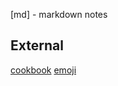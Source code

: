 [md] - markdown notes





## External
[cookbook](https://bookdown.org/yihui/rmarkdown-cookbook/special-chars.html)
[emoji](https://github.com/ikatyang/emoji-cheat-sheet/blob/master/README.md#table-of-contents)